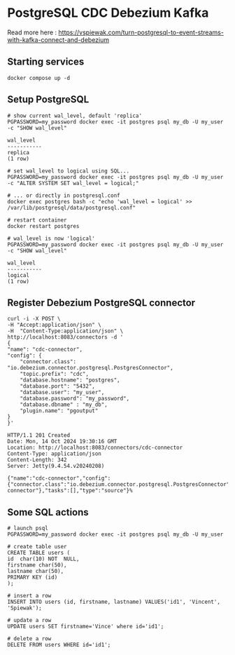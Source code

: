 # PostgreSQL CDC Debezium Kafka

Read more here : https://vspiewak.com/turn-postgresql-to-event-streams-with-kafka-connect-and-debezium


## Starting services
    
    docker compose up -d


## Setup PostgreSQL

    # show current wal_level, default 'replica'
    PGPASSWORD=my_password docker exec -it postgres psql my_db -U my_user -c "SHOW wal_level"

    wal_level
    -----------
    replica
    (1 row)

    # set wal_level to logical using SQL...
    PGPASSWORD=my_password docker exec -it postgres psql my_db -U my_user -c "ALTER SYSTEM SET wal_level = logical;"

    # ... or directly in postgresql.conf
    docker exec postgres bash -c "echo 'wal_level = logical' >> /var/lib/postgresql/data/postgresql.conf"

    # restart container
    docker restart postgres

    # wal_level is now 'logical'
    PGPASSWORD=my_password docker exec -it postgres psql my_db -U my_user -c "SHOW wal_level"

    wal_level
    -----------
    logical
    (1 row)


## Register Debezium PostgreSQL connector

    curl -i -X POST \
    -H "Accept:application/json" \
    -H  "Content-Type:application/json" \
    http://localhost:8083/connectors -d '
    {
    "name": "cdc-connector",
    "config": {
        "connector.class": "io.debezium.connector.postgresql.PostgresConnector",
        "topic.prefix": "cdc",
        "database.hostname": "postgres",
        "database.port": "5432",
        "database.user": "my_user",
        "database.password": "my_password",
        "database.dbname" : "my_db",
        "plugin.name": "pgoutput"
    }
    }'

    HTTP/1.1 201 Created
    Date: Mon, 14 Oct 2024 19:30:16 GMT
    Location: http://localhost:8083/connectors/cdc-connector
    Content-Type: application/json
    Content-Length: 342
    Server: Jetty(9.4.54.v20240208)

    {"name":"cdc-connector","config":{"connector.class":"io.debezium.connector.postgresql.PostgresConnector","topic.prefix":"cdc","database.hostname":"postgres","database.port":"5432","database.user":"my_user","database.password":"my_password","database.dbname":"my_db","plugin.name":"pgoutput","name":"cdc-connector"},"tasks":[],"type":"source"}%


## Some SQL actions

    # launch psql
    PGPASSWORD=my_password docker exec -it postgres psql my_db -U my_user
    
    # create table user
    CREATE TABLE users (
    id  char(10) NOT  NULL,
    firstname char(50),
    lastname char(50),
    PRIMARY KEY (id)
    );

    # insert a row
    INSERT INTO users (id, firstname, lastname) VALUES('id1', 'Vincent', 'Spiewak');

    # update a row
    UPDATE users SET firstname='Vince' where id='id1';

    # delete a row
    DELETE FROM users WHERE id='id1';
